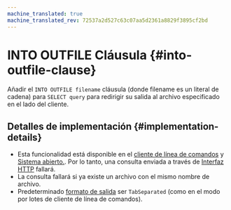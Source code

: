 ```yaml
---
machine_translated: true
machine_translated_rev: 72537a2d527c63c07aa5d2361a8829f3895cf2bd
---
```


# INTO OUTFILE Cláusula {#into-outfile-clause}

Añadir el `INTO OUTFILE filename` cláusula (donde filename es un literal de cadena) para `SELECT query` para redirigir su salida al archivo especificado en el lado del cliente.

## Detalles de implementación {#implementation-details}

-   Esta funcionalidad está disponible en el [cliente de línea de comandos](../../../interfaces/cli.md) y [Sistema abierto.](../../../operations/utilities/clickhouse-local.md#clickhouse-local). Por lo tanto, una consulta enviada a través de [Interfaz HTTP](../../../interfaces/http.md) fallará.
-   La consulta fallará si ya existe un archivo con el mismo nombre de archivo.
-   Predeterminado [formato de salida](../../../interfaces/formats.md) ser `TabSeparated` (como en el modo por lotes de cliente de línea de comandos).
